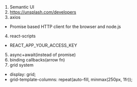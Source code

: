 1. Semantic UI
2. https://unsplash.com/developers
3. axios

- Promise based HTTP client for the browser and node.js

4. react-scripts

- REACT_APP_YOUR_ACCESS_KEY

5. async+await(instead of promise)
6. binding callbacks(arrow fn)
7. grid system

- display: grid;
- grid-template-columns: repeat(auto-fill, minmax(250px, 1fr));
